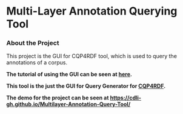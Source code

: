 # Multi-Layer Annotation Querying Tool  

### About the Project 
This project is the GUI for CQP4RDF tool, which is used to query the annotations of a corpus. 

**The tutorial of using the GUI can be seen at [here](https://github.com/cdli-gh/Multilayer-Annotation-Query-Tool/blob/master/TUTORIAL.md).**

**This tool is the just the GUI for Query Generator for  [CQP4RDF](https://github.com/cdli-gh/cqp4rdf).**

**The demo for the project can be seen at https://cdli-gh.github.io/Multilayer-Annotation-Query-Tool/**




